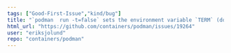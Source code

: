 ```yaml
---
tags: ["Good-First-Issue","kind/bug"]
title: "`podman  run -t=false` sets the environment variable `TERM` (docker compatibility)"
html_url: "https://github.com/containers/podman/issues/19264"
user: "eriksjolund"
repo: "containers/podman"
---
```


